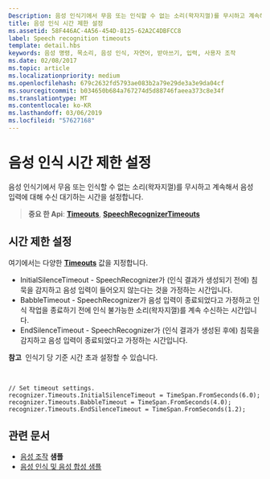 ```yaml
---
Description: 음성 인식기에서 무음 또는 인식할 수 없는 소리(왁자지껄)를 무시하고 계속해서 음성 입력에 대해 수신 대기하는 시간을 설정합니다.
title: 음성 인식 시간 제한 설정
ms.assetid: 58F446AC-4A56-454D-8125-62A2C4DBFCC8
label: Speech recognition timeouts
template: detail.hbs
keywords: 음성 명령, 목소리, 음성 인식, 자연어, 받아쓰기, 입력, 사용자 조작
ms.date: 02/08/2017
ms.topic: article
ms.localizationpriority: medium
ms.openlocfilehash: 679c2632fd5793ae083b2a79e29de3a3e9da04cf
ms.sourcegitcommit: b034650b684a767274d5d88746faeea373c8e34f
ms.translationtype: MT
ms.contentlocale: ko-KR
ms.lasthandoff: 03/06/2019
ms.locfileid: "57627168"
---
```

# <a name="set-speech-recognition-timeouts"></a>음성 인식 시간 제한 설정


음성 인식기에서 무음 또는 인식할 수 없는 소리(왁자지껄)를 무시하고 계속해서 음성 입력에 대해 수신 대기하는 시간을 설정합니다.

> **중요 한 Api**: [**Timeouts**](https://msdn.microsoft.com/library/windows/apps/dn653253), [**SpeechRecognizerTimeouts**](https://msdn.microsoft.com/library/windows/apps/dn653230)

## <a name="set-a-timeout"></a>시간 제한 설정


여기에서는 다양한 [**Timeouts**](https://msdn.microsoft.com/library/windows/apps/dn653253) 값을 지정합니다.

-   InitialSilenceTimeout - SpeechRecognizer가 (인식 결과가 생성되기 전에) 침묵을 감지하고 음성 입력이 들어오지 않는다는 것을 가정하는 시간입니다.
-   BabbleTimeout - SpeechRecognizer가 음성 입력이 종료되었다고 가정하고 인식 작업을 종료하기 전에 인식 불가능한 소리(왁자지껄)를 계속 수신하는 시간입니다.
-   EndSilenceTimeout - SpeechRecognizer가 (인식 결과가 생성된 후에) 침묵을 감지하고 음성 입력이 종료되었다고 가정하는 시간입니다.

**참고**  인식기 당 기준 시간 초과 설정할 수 있습니다.

 

```CSharp
// Set timeout settings.
recognizer.Timeouts.InitialSilenceTimeout = TimeSpan.FromSeconds(6.0);
recognizer.Timeouts.BabbleTimeout = TimeSpan.FromSeconds(4.0);
recognizer.Timeouts.EndSilenceTimeout = TimeSpan.FromSeconds(1.2);
```

## <a name="related-articles"></a>관련 문서


* [음성 조작](speech-interactions.md)
**샘플**
* [음성 인식 및 음성 합성 샘플](https://go.microsoft.com/fwlink/p/?LinkID=619897)
 

 





